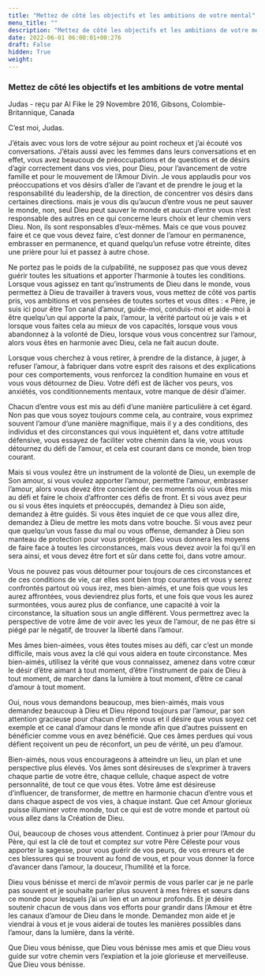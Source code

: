```yaml
---
title: "Mettez de côté les objectifs et les ambitions de votre mental"
menu_title: ""
description: "Mettez de côté les objectifs et les ambitions de votre mental"
date: 2022-06-01 06:00:01+00:276
draft: False
hidden: True
weight:
---
```

### Mettez de côté les objectifs et les ambitions de votre mental

Judas - reçu par Al Fike le 29 Novembre 2016, Gibsons, Colombie-Britannique, Canada

C’est moi, Judas.

J’étais avec vous lors de votre séjour au point rocheux et j’ai écouté vos conversations. J’étais aussi avec les femmes dans leurs conversations et en effet, vous avez beaucoup de préoccupations et de questions et de désirs d’agir correctement dans vos vies, pour Dieu, pour l’avancement de votre famille et pour le mouvement de l’Amour Divin. Je vous applaudis pour vos préoccupations et vos désirs d’aller de l’avant et de prendre le joug et la responsabilité du leadership, de la direction, de concentrer vos désirs dans certaines directions. mais je vous dis qu’aucun d’entre vous ne peut sauver le monde, non, seul Dieu peut sauver le monde et aucun d’entre vous n’est responsable des autres en ce qui concerne leurs choix et leur chemin vers Dieu. Non, ils sont responsables d’eux-mêmes. Mais ce que vous pouvez faire et ce que vous devez faire, c’est donner de l’amour en permanence, embrasser en permanence, et quand quelqu’un refuse votre étreinte, dites une prière pour lui et passez à autre chose.

Ne portez pas le poids de la culpabilité, ne supposez pas que vous devez guérir toutes les situations et apporter l’harmonie à toutes les conditions. Lorsque vous agissez en tant qu’instruments de Dieu dans le monde, vous permettez à Dieu de travailler à travers vous, vous mettez de côté vos partis pris, vos ambitions et vos pensées de toutes sortes et vous dites : « Père, je suis ici pour être Ton canal d’amour, guide-moi, conduis-moi et aide-moi à être quelqu’un qui apporte la paix, l’amour, la vérité partout où je vais » et lorsque vous faites cela au mieux de vos capacités, lorsque vous vous abandonnez à la volonté de Dieu, lorsque vous vous concentrez sur l’amour, alors vous êtes en harmonie avec Dieu, cela ne fait aucun doute.

Lorsque vous cherchez à vous retirer, à prendre de la distance, à juger, à refuser l’amour, à fabriquer dans votre esprit des raisons et des explications pour ces comportements, vous renforcez la condition humaine en vous et vous vous détournez de Dieu. Votre défi est de lâcher vos peurs, vos anxiétés, vos conditionnements mentaux, votre manque de désir d’aimer.

Chacun d’entre vous est mis au défi d’une manière particulière à cet égard. Non pas que vous soyez toujours comme cela, au contraire, vous exprimez souvent l’amour d’une manière magnifique, mais il y a des conditions, des individus et des circonstances qui vous inquiètent et, dans votre attitude défensive, vous essayez de faciliter votre chemin dans la vie, vous vous détournez du défi de l’amour, et cela est courant dans ce monde, bien trop courant.

Mais si vous voulez être un instrument de la volonté de Dieu, un exemple de Son amour, si vous voulez apporter l’amour, permettre l’amour, embrasser l’amour, alors vous devez être conscient de ces moments où vous êtes mis au défi et faire le choix d’affronter ces défis de front. Et si vous avez peur ou si vous êtes inquiets et préoccupés, demandez à Dieu son aide, demandez à être guidés. Si vous êtes inquiet de ce que vous allez dire, demandez à Dieu de mettre les mots dans votre bouche. Si vous avez peur que quelqu’un vous fasse du mal ou vous offense, demandez à Dieu son manteau de protection pour vous protéger. Dieu vous donnera les moyens de faire face à toutes les circonstances, mais vous devez avoir la foi qu’il en sera ainsi, et vous devez être fort et sûr dans cette foi, dans votre amour.

Vous ne pouvez pas vous détourner pour toujours de ces circonstances et de ces conditions de vie, car elles sont bien trop courantes et vous y serez confrontés partout où vous irez, mes bien-aimés, et une fois que vous les aurez affrontées, vous deviendrez plus forts, et une fois que vous les aurez surmontées, vous aurez plus de confiance, une capacité à voir la circonstance, la situation sous un angle différent. Vous permettrez avec la perspective de votre âme de voir avec les yeux de l’amour, de ne pas être si piégé par le négatif, de trouver la liberté dans l’amour.

Mes âmes bien-aimées, vous êtes toutes mises au défi, car c’est un monde difficile, mais vous avez la clé qui vous aidera en toute circonstance. Mes bien-aimés, utilisez la vérité que vous connaissez, amenez dans votre cœur le désir d’être aimant à tout moment, d’être l’instrument de paix de Dieu à tout moment, de marcher dans la lumière à tout moment, d’être ce canal d’amour à tout moment.

Oui, nous vous demandons beaucoup, mes bien-aimés, mais vous demandez beaucoup à Dieu et Dieu répond toujours par l’amour, par son attention gracieuse pour chacun d’entre vous et il désire que vous soyez cet exemple et ce canal d’amour dans le monde afin que d’autres puissent en bénéficier comme vous en avez bénéficié. Que ces âmes perdues qui vous défient reçoivent un peu de réconfort, un peu de vérité, un peu d’amour.

Bien-aimés, nous vous encourageons à atteindre un lieu, un plan et une perspective plus élevés. Vos âmes sont désireuses de s’exprimer à travers chaque partie de votre être, chaque cellule, chaque aspect de votre personnalité, de tout ce que vous êtes. Votre âme est désireuse d’influencer, de transformer, de mettre en harmonie chacun d’entre vous et dans chaque aspect de vos vies, à chaque instant. Que cet Amour glorieux puisse illuminer votre monde, tout ce qui est de votre monde et partout où vous allez dans la Création de Dieu.

Oui, beaucoup de choses vous attendent. Continuez à prier pour l’Amour du Père, qui est la clé de tout et comptez sur votre Père Céleste pour vous apporter la sagesse, pour vous guérir de vos peurs, de vos erreurs et de ces blessures qui se trouvent au fond de vous, et pour vous donner la force d’avancer dans l’amour, la douceur, l’humilité et la force.

Dieu vous bénisse et merci de m’avoir permis de vous parler car je ne parle pas souvent et je souhaite parler plus souvent à mes frères et sœurs dans ce monde pour lesquels j’ai un lien et un amour profonds. Et je désire soutenir chacun de vous dans vos efforts pour grandir dans l’Amour et être les canaux d’amour de Dieu dans le monde. Demandez mon aide et je viendrai à vous et je vous aiderai de toutes les manières possibles dans l’amour, dans la lumière, dans la vérité.

Que Dieu vous bénisse, que Dieu vous bénisse mes amis et que Dieu vous guide sur votre chemin vers l’expiation et la joie glorieuse et merveilleuse. Que Dieu vous bénisse.



